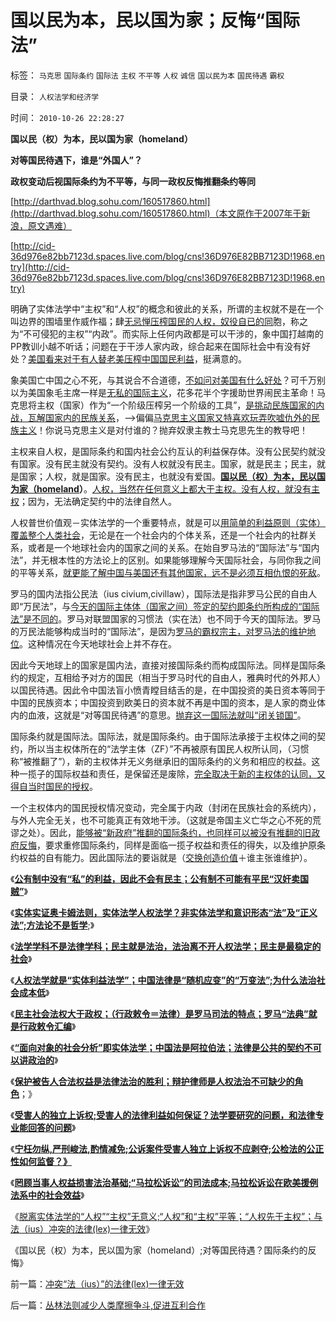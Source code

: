 # 国以民为本，民以国为家；反悔“国际法”

标签： `马克思` `国际条约` `国际法` `主权` `不平等` `人权` `诚信` `国以民为本` `国民待遇` `霸权` 

目录： `人权法学和经济学`

时间： `2010-10-26 22:28:27`

**国以民（权）为本，民以国为家（homeland）**

**对等国民待遇下，谁是“外国人”？**

**政权变动后视国际条约为不平等，与同一政权反悔推翻条约等同**

[http://darthvad.blog.sohu.com/160517860.html](http://darthvad.blog.sohu.com/160517860.html)（本文原作于2007年于新浪，原文遇难）

[http://cid-36d976e82bb7123d.spaces.live.com/blog/cns!36D976E82BB7123D!1968.entry](http://cid-36d976e82bb7123d.spaces.live.com/blog/cns!36D976E82BB7123D!1968.entry)

明确了实体法学中“主权”和“人权”的概念和彼此的关系，所谓的主权就不是在一个叫边界的围墙里作威作福；肆[无忌惮压榨国民的人权，奴役自已的同](../../../2010/1/24/人权完整性对国家利益的价值.md)胞，称之为“不可侵犯的主权”“内政”。而实际上任何内政都是可以干涉的，象中国打越南的PP教训小越不听话；问题在于干涉人家内政，综合起来在国际社会中有没有好处？[美国看来对于有人替老美压榨中国国民利益](../../../2007/11/30/美国一直坚决反对人民币升值？.md)，挺满意的。

象美国亡中国之心不死，与其说合不合道德，[不如问对美国有什么好处](../../../2010/8/1/人权法学并不关心“正义”;美国人权法则和枪械管制.md)？可千万别以为美国象毛主席一样是[无私的国际主义](../../../2009/9/27/无私国际主义才需要打广告做推广.md)，花多花半个字援助世界闹民主革命！马克思将主权（国家）作为“一个阶级压榨另一个阶级的工具”，[是挑动民族国家的内战，瓦解国家内的民族关系](../../../2009/8/21/让弱者有自我申诉权.md)，——>偏偏[马克思主义国家又特喜欢玩弄吹嘘仇外的民族主义](../../../2009/7/16/自我标榜的最爱国成了左派特权通行证.md)！你说马克思主义是对付谁的？抛弃奴隶主教士马克思先生的教导吧！

主权来自人权，是国际条约和国内社会公约互认的利益保存体。没有公民契约就没有国家。没有民主就没有契约。没有人权就没有民主。国家，就是民主；民主，就是国家；人权，就是国家。没有民主，也就没有爱国。**[国以民（权）为本，民以国为家（homeland](../../../2009/3/25/大学无书：传统文化非钦点国学精华.md)）**。[人权，当然在任何意义上都大于主权。没有人权，就没有主权](../../../2008/7/28/民主Vs君主；人权Vs君权；民生Vs国家利益.md)；因为，无法确定契约中的法律自然人。

人权普世价值观－实体法学的一个重要特点，就是可以[用简单的利益原则（实体）覆盖整个人类社会](../../../2010/3/29/“个人”和“社群”道德观“无私与自利”的自相矛盾.md)，无论是在一个社会内的个体关系，还是一个社会内的社群关系，或者是一个地球社会内的国家之间的关系。在始自罗马法的“国际法”与“国内法”，并无根本性的方法论上的区别。如果能够理解今天国际社会，与同你我之间的平等关系，[就更能了解中国与美国还有其他国家，远不是必须互相仇恨的死敌](../../../2010/3/20/马丁神父定律：“合法侵犯人权”无赢家.md)。

罗马的国内法指公民法（ius civium,civillaw），国际法是指非罗马公民的自由人即“万民法”，与[今天的国际主体体（国家之间）签定的契约即条约所构成的“国际法”是不同的](../../../2009/11/30/不懂国际法和战争法则，让中国吃尽苦头.md)。罗马对联盟国家的习惯法（实在法）也不同于今天的国际法。罗马的万民法能够构成当时的“国际法”，是因为[罗马的霸权宗主，对罗马法的维护地位](http://blog.sina.com.cn/s/blog_5563a64d0100l65z.html)。这种情况在今天地球社会上并不存在。

因此今天地球上的国家是国内法，直接对接国际条约而构成国际法。同样是国际条约的规定，互相给予对方的国民（相当于罗马时代的自由人，雅典时代的外邦人）以国民待遇。因此令中国法盲小愤青瞠目结舌的是，在中国投资的美日资本等同于中国的民族资本；中国投资到欧美日的资本就不再是中国的资本，是人家的商业体内的血液，这就是“对等国民待遇”的意思。[抛弃这一国际法就叫“闭关锁国”](../../../2008/11/24/中国150年来失败根本原因.md)。

国际条约就是国际法。国际法，就是国际条约。由于国际法承接于主权体之间的契约，所以当主权体所在的“法学主体（ZF）”不再被原有国民人权所认同，（习惯称“被推翻了”），新的主权体并无义务继承旧的国际条约的义务和相应的权益。这种一揽子的国际权益和责任，是保留还是废除，[完全取决于新的主权体的认同，又得自当时国民的授权](../../../2010/8/6/私有制社会的逐级授权，公权和特权的形成，.md)。

一个主权体内的国民授权情况变动，完全属于内政（封闭在民族社会的系统内），与外人完全无关，也不可能真正有效地干涉。（这就是帝国主义亡华之心不死的荒谬之处）。因此，[能够被“新政府”推翻的国际条约，也同样可以被没有推翻的旧政府反悔](../../../2010/7/31/诚信的价值的核心就是契约的成本.md)，要求重修国际条约，同样是面临一揽子权益和责任的得失，以及维护原条约权益的自有能力。因此国际法的要诣就是（[交换创造价值](../../../2010/4/30/“生产力”无关紧要，“交换力”是文明的进步.md)＋谁主张谁维护）。

《[**公有制中没有“私”的利益，因此不会有民主；公有制不可能有平民“汉奸卖国贼”**](../../../2010/10/25/没有“私”的利益就不会有民主.md)》

《[**实体实证奥卡姆法则，实体法学人权法学？非实体法学和意识形态“法”及“正义法”;方法论不是哲学**](../../../2010/10/22/什么是实体法学？什么是意识形态的正义法？.md);》

《[**法学学科不是法律学科；民主就是法治，法治离不开人权法学；民主是最稳定的社会**](../../../2010/10/23/民主就是法治；法学研究民主.md)》

《[**人权法学就是“实体利益法学”；中国法律是“随机应变”的“万变法”;为什么法治社会成本低**](../../../2010/10/23/法治社会成本低；实体利益法.md)》

《[**民主社会法权大于政权；（行政敕令＝法律）是罗马司法的特点；罗马“法典”就是行政敕令汇编**](../../../2010/10/23/民主社会法权大于政权；罗马“法治”仍未民主.md)》

《[**“面向对象的社会分析”即实体法学；中国法是阿拉伯法；法律是公共的契约不可以讲政治的**](../../../2010/10/24/罗马法是实体法，中国法是阿拉伯法.md)》

《[**保护被告人合法权益是法律法治的胜利；辩护律师是人权法治不可缺少的角色**](../../../2010/10/24/黑律师的贡献“非法无正义”.md)；》

《[**受害人的独立上诉权;受害人的法律利益如何保证？法学要研究的问题，和法律专业能回答的问题**](../../../2010/10/24/方舟子的贡献：受害人的法律利益如何保证？.md)》

《[**宁枉勿纵,严刑峻法,酌情减免;公诉案件受害人独立上诉权不应剥夺;公检法的公正性如何监督？》**](../../../2010/10/25/严刑峻法Vs酌情减免提供的腐败空间.md)

《[**罔顾当事人权益损害法治基础;“马拉松诉讼”的司法成本;马拉松诉讼在欧美援例法系中的社会效益**](http://blog.sina.com.cn/s/blog_5563a64d0100m33v.html)》

《[脱离实体法学的“人权”“主权”无意义;“人权”和“主权”平等；“人权先于主权”；与法（ius）冲突的法律(lex)一律无效](../../../2010/10/26/冲突“法（ius）”的法律(lex)一律无效.md)》

《国以民（权）为本，民以国为家（homeland）;对等国民待遇？国际条约的反悔》



前一篇：[冲突“法（ius）”的法律(lex)一律无效](../../../2010/10/26/冲突“法（ius）”的法律(lex)一律无效.md)

后一篇：[丛林法则减少人类摩擦争斗,促进互利合作](../../../2010/10/26/丛林法则减少人类摩擦争斗,促进互利合作.md)